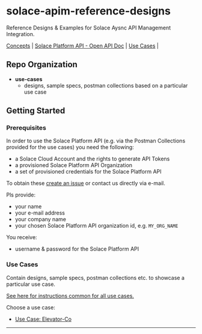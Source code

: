 # solace-apim-reference-designs
Reference Designs & Examples for Solace Aysnc API Management Integration.

[Concepts](./Concepts.md) |
[Solace Platform API - Open API Doc](http://ec2-18-157-186-227.eu-central-1.compute.amazonaws.com:3000/api-explorer/#/) |
[Use Cases](./use-cases) |

## Repo Organization

* **use-cases**
  - designs, sample specs, postman collections based on a particular use case

## Getting Started

### Prerequisites
In order to use the Solace Platform API (e.g. via the Postman Collections provided for the use cases) you need the following:
- a Solace Cloud Account and the rights to generate API Tokens
- a provisioned Solace Platform API Organization
- a set of provisioned credentials for the Solace Platform API

To obtain these [create an issue](https://github.com/solace-iot-team/solace-apim-reference-designs/issues) or contact us directly via e-mail.

Pls provide:
- your name
- your e-mail address
- your company name
- your chosen Solace Platform API organization id, e.g. `MY_ORG_NAME`

You receive:
- username & password for the Solace Platform API

### Use Cases

Contain designs, sample specs, postman collections etc. to showcase a particular use case.

[See here for instructions common for all use cases.](./use-cases)

Choose a use case:

* [Use Case: Elevator-Co](./use-cases/elevator-co)




---
